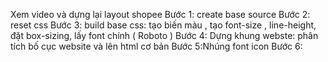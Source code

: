 Xem video và dựng lại layout shopee
Bước 1: create base source
Bước 2: reset css
Bước 3: build base css: tạo biến màu , tạo font-size , line-height, đặt box-sizing, lấy font chính ( Roboto )
Bước 4: Dựng khung webste: phân tích bố cục website và lên html cơ bản
Bước 5:Nhúng font icon
Bước 6: 